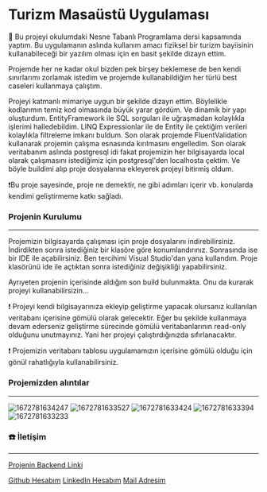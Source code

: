 # Turizm Masaüstü Uygulaması

🎯 Bu projeyi okulumdaki Nesne Tabanlı Programlama dersi kapsamında yaptım. Bu uygulamanın aslında kullanım amacı fiziksel bir turizm bayiisinin kullanabileceği bir yazılım olması için en basit şekilde dizayn ettim.

Projemde her ne kadar okul bizden pek birşey beklemese de ben kendi sınırlarımı zorlamak istedim ve projemde kullanabildiğim her türlü best caseleri kullanmaya çalıştım.

Projeyi katmanlı mimariye uygun bir şekilde dizayn ettim. Böylelikle kodlarımın temiz kod olmasında büyük yarar gördüm. Ve dinamik bir yapı oluşturdum. EntityFramework ile SQL sorguları ile uğraşmadan kolaylıkla işlerimi halledebildim. LINQ Expressionlar ile de Entity ile çektiğim verileri kolaylıkla filtreleme imkanı buldum. Son olarak projemde FluentValidation kullanarak projemin çalışma esnasında kırılmasını engelledim. Son olarak veritabanım aslında postgresql idi fakat projemizin her bilgisayarda local olarak çalışmasını istediğimiz için postgresql'den localhosta çektim. Ve böyle buildimi alıp proje dosyalarına ekleyerek projeyi bitirmiş oldum.

❗Bu proje sayesinde, proje ne demektir, ne gibi adımları içerir vb. konularda kendimi geliştirmeme katkı sağladı.

### Projenin Kurulumu
---
Projemizin bilgisayarda çalışması için proje dosyalarını indirebilirsiniz. İndirdikten sonra istediğiniz bir klasöre göre konumlandırınız. Sonrasında ise bir IDE ile açabilirsiniz. Ben tercihimi Visual Studio'dan yana kullandım. Proje klasörünü ide ile açtıktan sonra istediğiniz değişikliği yapabilirsiniz.

Ayrıyeten projenin içerisinde aldığım son build bulunmakta. Onu da kurarak projeyi kullanabilirsizin...

❗ Projeyi kendi bilgisayarınıza ekleyip geliştirme yapacak olursanız kullanılan veritabanı içerisine gömülü olarak gelecektir. Eğer bu şekilde kullanmaya devam ederseniz geliştirme sürecinde gömülü veritabanlarının read-only olduğunu unutmayınız. Yani her projeyi çalıştırdığınızda sıfırlanacaktır.

❗ Projemizin veritabanı tablosu uygulamamızın içerisine gömülü olduğu için gönül rahatlığıyla kullanabilirsiniz.

### Projemizden alıntılar
---
![1672781634247](https://user-images.githubusercontent.com/94143272/236679420-bd6280f7-2eed-407b-8256-66c27b8f00c4.jpg)
![1672781633527](https://user-images.githubusercontent.com/94143272/236679425-acf0cf0e-d4c0-45b0-b0d2-7eca6b1355d0.jpg)
![1672781633424](https://user-images.githubusercontent.com/94143272/236679432-708689e9-7fb5-406c-ac7b-0b428f804359.jpg)
![1672781633394](https://user-images.githubusercontent.com/94143272/236679436-a304b136-55fc-4c35-a927-5fb59eb6fe04.jpg)
![1672781633233](https://user-images.githubusercontent.com/94143272/236679438-2360361c-6019-4678-bd49-d6314b8e029e.jpg)

### ☎️ İletişim
---
[Projenin Backend Linki](https://github.com/DCanKayrak/TourismProject/tree/main)

[Github Hesabım](https://github.com/DCanKayrak)
[LinkedIn Hesabım](https://www.linkedin.com/in/danyal-can-kayrak/)
[Mail Adresim](dancankan@gmail.com)
